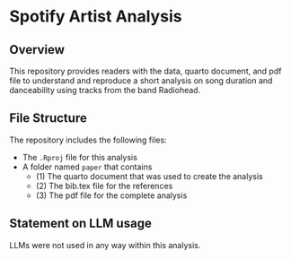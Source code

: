 # Spotify Artist Analysis

## Overview

This repository provides readers with the data, quarto document, and pdf file to understand and reproduce a short analysis on song duration and danceability using tracks from the band Radiohead.


## File Structure

The repository includes the following files:

- The `.Rproj` file for this analysis
- A folder named `paper` that contains
    - (1) The quarto document that was used to create the analysis
    - (2) The bib.tex file for the references
    - (3) The pdf file for the complete analysis

## Statement on LLM usage

LLMs were not used in any way within this analysis.
